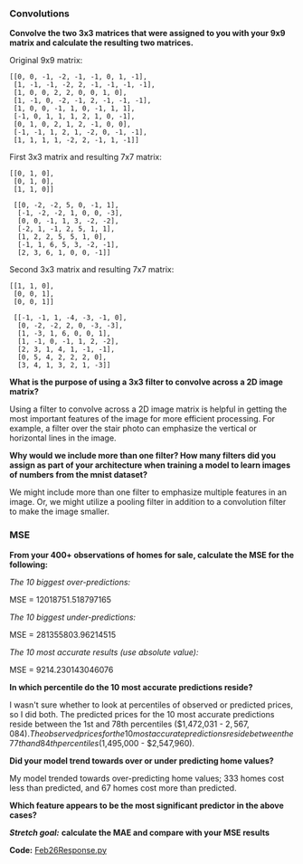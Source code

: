 ### Convolutions

**Convolve the two 3x3 matrices that were assigned to you with your 9x9 matrix and calculate the resulting two matrices.**

Original 9x9 matrix:

```
[[0, 0, -1, -2, -1, -1, 0, 1, -1],
 [1, -1, -1, -2, 2, -1, -1, -1, -1],
 [1, 0, 0, 2, 2, 0, 0, 1, 0],
 [1, -1, 0, -2, -1, 2, -1, -1, -1],
 [1, 0, 0, -1, 1, 0, -1, 1, 1],
 [-1, 0, 1, 1, 1, 2, 1, 0, -1],
 [0, 1, 0, 2, 1, 2, -1, 0, 0],
 [-1, -1, 1, 2, 1, -2, 0, -1, -1],
 [1, 1, 1, 1, -2, 2, -1, 1, -1]]
```

First 3x3 matrix and resulting 7x7 matrix:

```
[[0, 1, 0],
 [0, 1, 0],
 [1, 1, 0]]
 
 [[0, -2, -2, 5, 0, -1, 1],
  [-1, -2, -2, 1, 0, 0, -3],
  [0, 0, -1, 1, 3, -2, -2],
  [-2, 1, -1, 2, 5, 1, 1],
  [1, 2, 2, 5, 5, 1, 0],
  [-1, 1, 6, 5, 3, -2, -1],
  [2, 3, 6, 1, 0, 0, -1]]
```

Second 3x3 matrix and resulting 7x7 matrix:

```
[[1, 1, 0],
 [0, 0, 1],
 [0, 0, 1]]
 
 [[-1, -1, 1, -4, -3, -1, 0],
  [0, -2, -2, 2, 0, -3, -3],
  [1, -3, 1, 6, 0, 0, 1],
  [1, -1, 0, -1, 1, 2, -2],
  [2, 3, 1, 4, 1, -1, -1],
  [0, 5, 4, 2, 2, 2, 0],
  [3, 4, 1, 3, 2, 1, -3]]
```

**What is the purpose of using a 3x3 filter to convolve across a 2D image matrix?**

Using a filter to convolve across a 2D image matrix is helpful in getting the most important features of the image for more efficient processing. For example, a filter over the stair photo can emphasize the vertical or horizontal lines in the image. 

**Why would we include more than one filter? How many filters did you assign as part of your architecture when training a model to learn images of numbers from the mnist dataset?**

We might include more than one filter to emphasize multiple features in an image. Or, we might utilize a pooling filter in addition to a convolution filter to make the image smaller. 

### MSE

**From your 400+ observations of homes for sale, calculate the MSE for the following:**

*The 10 biggest over-predictions:*

MSE = 12018751.518797165

*The 10 biggest under-predictions:*

MSE = 281355803.96214515

*The 10 most accurate results (use absolute value):*

MSE = 9214.230143046076

**In which percentile do the 10 most accurate predictions reside?**

I wasn't sure whether to look at percentiles of observed or predicted prices, so I did both. The predicted prices for the 10 most accurate predictions reside between the 1st and 78th percentiles ($1,472,031 - $2,567,084). The observed prices for the 10 most accurate predictions reside between the 77th and 84th percentiles ($1,495,000 - $2,547,960).

**Did your model trend towards over or under predicting home values?**

My model trended towards over-predicting home values; 333 homes cost less than predicted, and 67 homes cost more than predicted. 

**Which feature appears to be the most significant predictor in the above cases?**

***Stretch goal:*** **calculate the MAE and compare with your MSE results**

**Code:** [Feb26Response.py](https://github.com/natallzl/data310/blob/main/Feb26Response.py)
